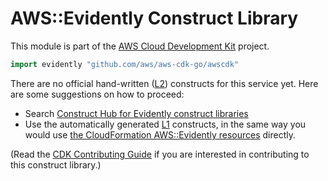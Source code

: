 # AWS::Evidently Construct Library

This module is part of the [AWS Cloud Development Kit](https://github.com/aws/aws-cdk) project.

```go
import evidently "github.com/aws/aws-cdk-go/awscdk"
```

<!--BEGIN CFNONLY DISCLAIMER-->

There are no official hand-written ([L2](https://docs.aws.amazon.com/cdk/latest/guide/constructs.html#constructs_lib)) constructs for this service yet. Here are some suggestions on how to proceed:

* Search [Construct Hub for Evidently construct libraries](https://constructs.dev/search?q=evidently)
* Use the automatically generated [L1](https://docs.aws.amazon.com/cdk/latest/guide/constructs.html#constructs_l1_using) constructs, in the same way you would use [the CloudFormation AWS::Evidently resources](https://docs.aws.amazon.com/AWSCloudFormation/latest/UserGuide/AWS_Evidently.html) directly.

(Read the [CDK Contributing Guide](https://github.com/aws/aws-cdk/blob/master/CONTRIBUTING.md) if you are interested in contributing to this construct library.)

<!--END CFNONLY DISCLAIMER-->
